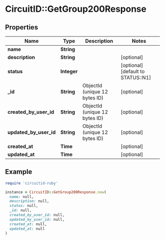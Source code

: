 # CircuitID::GetGroup200Response

## Properties

| Name | Type | Description | Notes |
| ---- | ---- | ----------- | ----- |
| **name** | **String** |  |  |
| **description** | **String** |  | [optional] |
| **status** | **Integer** |  | [optional][default to STATUS::N1] |
| **_id** | **String** | ObjectId (unique 12 bytes ID) | [optional] |
| **created_by_user_id** | **String** | ObjectId (unique 12 bytes ID) | [optional] |
| **updated_by_user_id** | **String** | ObjectId (unique 12 bytes ID) | [optional] |
| **created_at** | **Time** |  | [optional] |
| **updated_at** | **Time** |  | [optional] |

## Example

```ruby
require 'circuitid-ruby'

instance = CircuitID::GetGroup200Response.new(
  name: null,
  description: null,
  status: null,
  _id: null,
  created_by_user_id: null,
  updated_by_user_id: null,
  created_at: null,
  updated_at: null
)
```

